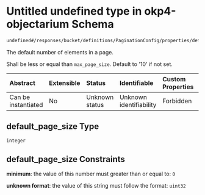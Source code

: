 # Untitled undefined type in okp4-objectarium Schema

```txt
undefined#/responses/bucket/definitions/PaginationConfig/properties/default_page_size
```

The default number of elements in a page.

Shall be less or equal than `max_page_size`. Default to '10' if not set.

| Abstract            | Extensible | Status         | Identifiable            | Custom Properties | Additional Properties | Access Restrictions | Defined In                                                                     |
| :------------------ | :--------- | :------------- | :---------------------- | :---------------- | :-------------------- | :------------------ | :----------------------------------------------------------------------------- |
| Can be instantiated | No         | Unknown status | Unknown identifiability | Forbidden         | Allowed               | none                | [okp4-objectarium.json\*](schema/okp4-objectarium.json "open original schema") |

## default\_page\_size Type

`integer`

## default\_page\_size Constraints

**minimum**: the value of this number must greater than or equal to: `0`

**unknown format**: the value of this string must follow the format: `uint32`
